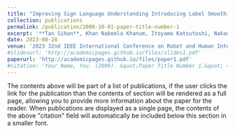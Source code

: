 ```yaml
---
title: "Improving Sign Language Understanding Introducing Label Smoothing"
collection: publications
permalink: /publication/2009-10-01-paper-title-number-1
excerpt: '**Tan Sihan**, Khan Nabeela Khanum, Itoyama Katsutoshi, Nakadai Kazuhiro.'
date: 2023-08-28
venue: '2023 32nd IEEE International Conference on Robot and Human Interactive Communication (RO-MAN). IEEE,'
#slidesurl: 'http://academicpages.github.io/files/slides1.pdf'
paperurl: 'http://academicpages.github.io/files/paper1.pdf'
#citation: 'Your Name, You. (2009). &quot;Paper Title Number 1.&quot; <i>Journal 1</i>. 1(1).'
---
```


The contents above will be part of a list of publications, if the user clicks the link for the publication than the contents of section will be rendered as a full page, allowing you to provide more information about the paper for the reader. When publications are displayed as a single page, the contents of the above "citation" field will automatically be included below this section in a smaller font.
